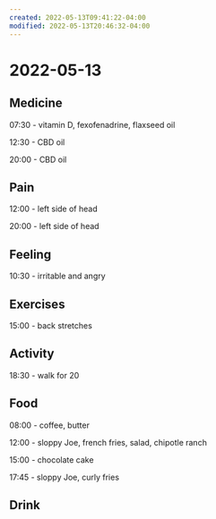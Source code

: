 ```yaml
---
created: 2022-05-13T09:41:22-04:00
modified: 2022-05-13T20:46:32-04:00
---
```


# 2022-05-13

## Medicine

07:30 - vitamin D, fexofenadrine, flaxseed oil

12:30 - CBD oil

20:00 - CBD oil


## Pain

12:00 - left side of head

20:00 - left side of head


## Feeling

10:30 - irritable and angry


## Exercises

15:00 - back stretches


## Activity

18:30 - walk for 20


## Food

08:00 - coffee, butter

12:00 - sloppy Joe, french fries, salad, chipotle ranch

15:00 - chocolate cake

17:45 - sloppy Joe, curly fries


## Drink
